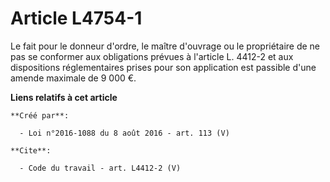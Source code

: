 # Article L4754-1

Le fait pour le donneur d'ordre, le maître d'ouvrage ou le propriétaire de ne pas se conformer aux obligations prévues à
l'article L. 4412-2 et aux dispositions réglementaires prises pour son application est passible d'une amende maximale de 9
000 €.

**Liens relatifs à cet article**

	**Créé par**:

	  - Loi n°2016-1088 du 8 août 2016 - art. 113 (V)

	**Cite**:

	  - Code du travail - art. L4412-2 (V)
